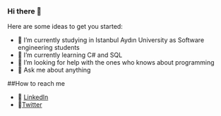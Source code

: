 ### Hi there 👋


Here are some ideas to get you started:

- 🔭 I’m currently studying in Istanbul Aydın University as Software engineering students
- 🌱 I’m currently learning C# and SQL
- 🤔 I’m looking for help with the ones who knows about programming
- 💬 Ask me about anything

##How to reach me

- 📡 [Linkedln](https://www.linkedin.com/in/burakkepuc/)
- 📡[Twitter](https://twitter.com/cokdegisigim)
